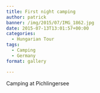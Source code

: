 ```yaml
---
title: First night camping
author: patrick
banner: /img/2015/07/IMG_1862.jpg
date: 2015-07-13T13:01:57+00:00
categories:
  - Hungarian Tour
tags:
  - Camping
  - Germany
format: gallery

---
```

Camping at Pichlingersee